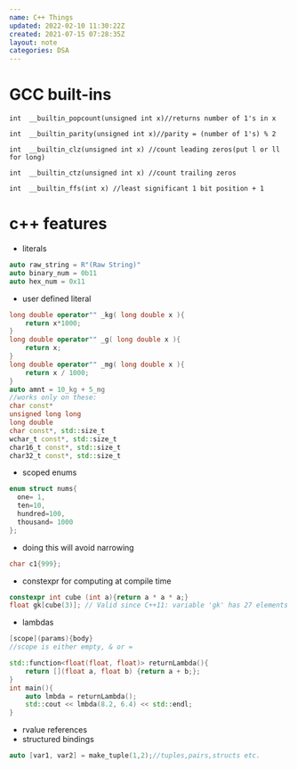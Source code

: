 ```yaml
---
name: C++ Things
updated: 2022-02-10 11:30:22Z
created: 2021-07-15 07:28:35Z
layout: note
categories: DSA
---
```


# GCC built-ins
```
int  __builtin_popcount(unsigned int x)//returns number of 1's in x
```
```
int  __builtin_parity(unsigned int x)//parity = (number of 1's) % 2
```
```
int  __builtin_clz(unsigned int x) //count leading zeros(put l or ll for long)
```
```
int  __builtin_ctz(unsigned int x) //count trailing zeros
```
```
int  __builtin_ffs(int x) //least significant 1 bit position + 1
```

# c++ features

- literals
```cpp
auto raw_string = R"(Raw String)"
auto binary_num = 0b11
auto hex_num = 0x11
```
- user defined literal
```cpp
long double operator"" _kg( long double x ){
	return x*1000;
}
long double operator"" _g( long double x ){
	return x;
}
long double operator"" _mg( long double x ){
	return x / 1000;
}
auto amnt = 10_kg + 5_mg
//works only on these:
char const*
unsigned long long
long double
char const*, std::size_t
wchar_t const*, std::size_t
char16_t const*, std::size_t
char32_t const*, std::size_t
```

- scoped enums
```cpp
enum struct nums{
  one= 1,
  ten=10,
  hundred=100,
  thousand= 1000
};
```
- doing this will avoid narrowing
```cpp
char c1{999};   
```
- constexpr for computing at compile time

```cpp
constexpr int cube (int a){return a * a * a;}
float gk[cube(3)]; // Valid since C++11: variable 'gk' has 27 elements
```

- lambdas

```cpp
[scope](params){body}
//scope is either empty, & or =

std::function<float(float, float)> returnLambda(){
    return [](float a, float b) {return a + b;};
}
int main(){
    auto lmbda = returnLambda();
    std::cout << lmbda(8.2, 6.4) << std::endl;
}
```

- rvalue references
- structured bindings

```cpp
auto [var1, var2] = make_tuple(1,2);//tuples,pairs,structs etc.
```